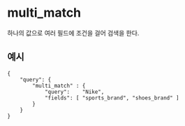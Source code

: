 # multi_match

하나의 값으로 여러 필드에 조건을 걸어 검색을 한다.

## 예시

```
{
    "query": {
        "multi_match" : {
            "query":    "Nike",
            "fields": [ "sports_brand", "shoes_brand" ]
        }
    }
}
```
